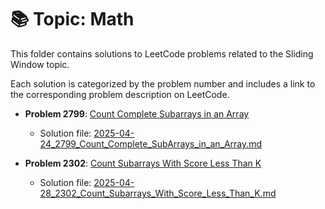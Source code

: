 
# 📚 Topic: Math

This folder contains solutions to LeetCode problems related to the Sliding Window topic.

Each solution is categorized by the problem number and includes a link to the corresponding problem description on LeetCode.

- **Problem 2799**: [Count Complete Subarrays in an Array](https://leetcode.com/problems/count-complete-subarrays-in-an-array/description/)
  - Solution file: [2025-04-24_2799_Count_Complete_SubArrays_in_an_Array.md](../../daily/2025-04-24_2799_Count_Complete_SubArrays_in_an_Array.md)

- **Problem 2302**: [Count Subarrays With Score Less Than K](https://leetcode.com/problems/count-complete-subarrays-in-an-array/description/)
  - Solution file: [2025-04-28_2302_Count_Subarrays_With_Score_Less_Than_K.md](../../daily/2025-04-28_2302_Count_Subarrays_With_Score_Less_Than_K.md)